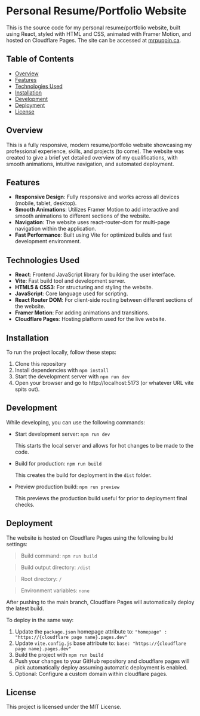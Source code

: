 # Personal Resume/Portfolio Website

This is the source code for my personal resume/portfolio website, built using React, styled with HTML and CSS, animated with Framer Motion, and hosted on Cloudflare Pages. The site can be accessed at [mrpuppin.ca](https://mrpuppin.ca).

## Table of Contents
- [Overview](#overview)
- [Features](#features)
- [Technologies Used](#technologies-used)
- [Installation](#installation)
- [Development](#development)
- [Deployment](#deployment)
- [License](#license)

## Overview
This is a fully responsive, modern resume/portfolio website showcasing my professional experience, skills, and projects (to come). The website was created to give a brief yet detailed overview of my qualifications, with smooth animations, intuitive navigation, and automated deployment.

## Features
- **Responsive Design**: Fully responsive and works across all devices (mobile, tablet, desktop).
- **Smooth Animations**: Utilizes Framer Motion to add interactive and smooth animations to different sections of the website.
- **Navigation**: The website uses react-router-dom for multi-page navigation within the application.
- **Fast Performance**: Built using Vite for optimized builds and fast development environment.

## Technologies Used
- **React**: Frontend JavaScript library for building the user interface.
- **Vite**: Fast build tool and development server.
- **HTML5 & CSS3**: For structuring and styling the website.
- **JavaScript**: Core language used for scripting.
- **React Router DOM**: For client-side routing between different sections of the website.
- **Framer Motion**: For adding animations and transitions.
- **Cloudflare Pages**: Hosting platform used for the live website.

## Installation

To run the project locally, follow these steps:

1. Clone this repository
2. Install dependencies with `npm install`
3. Start the development server with `npm run dev`
4. Open your browser and go to http://localhost:5173 (or whatever URL vite spits out).

## Development

While developing, you can use the following commands:

- Start development server: `npm run dev`

    This starts the local server and allows for hot changes to be made to the code.
  
- Build for production: `npm run build`
  
    This creates the build for deployment in the `dist` folder.
  
- Preview production build: `npm run preview`
  
    This previews the production build useful for prior to deployment final checks.

## Deployment

The website is hosted on Cloudflare Pages using the following build settings:

> Build command: `npm run build`

> Build output directory: `/dist`

> Root directory: `/`

> Environment variables: `none`

After pushing to the main branch, Cloudflare Pages will automatically deploy the latest build.

To deploy in the same way:

1. Update the `package.json` homepage attribute to: `"homepage" : "https://{cloudflare page name}.pages.dev"`
2. Update `vite.config.js` base attribute to: `base: "https://{cloudflare page name}.pages.dev"`
3. Build the project with `npm run build`
4. Push your changes to your GitHub repository and cloudflare pages will pick automatically deploy assuming automatic deployment is enabled.
5. Optional: Configure a custom domain within cloudflare pages.

## License

This project is licensed under the MIT License.
